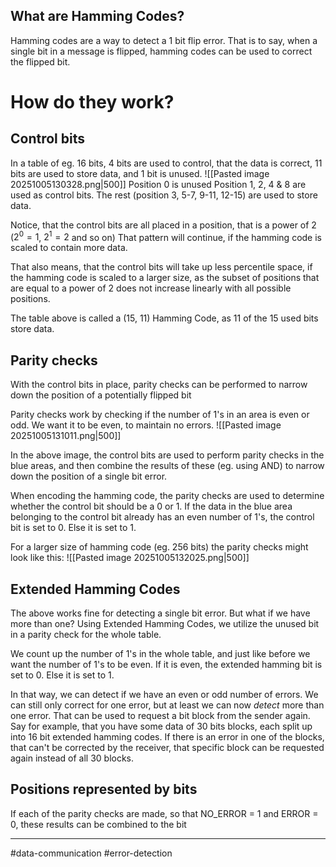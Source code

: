 
## What are Hamming Codes?
Hamming codes are a way to detect a 1 bit flip error. That is to say, when a single bit in a message is flipped, hamming codes can be used to correct the flipped bit.

# How do they work?

## Control bits
In a table of eg. 16 bits, 4 bits are used to control, that the data is correct, 11 bits are used to store data, and 1 bit is unused.
![[Pasted image 20251005130328.png|500]]
Position 0 is unused
Position 1, 2, 4 & 8 are used as control bits.
The rest (position 3, 5-7, 9-11, 12-15) are used to store data.

Notice, that the control bits are all placed in a position, that is a power of 2 ($2^0 = 1$, $2^1 = 2$ and so on)
That pattern will continue, if the hamming code is scaled to contain more data.

That also means, that the control bits will take up less percentile space, if the hamming code is scaled to a larger size, as the subset of positions that are equal to a power of 2 does not increase linearly with all possible positions.

The table above is called a (15, 11) Hamming Code, as 11 of the 15 used bits store data.

## Parity checks
With the control bits in place, parity checks can be performed to narrow down the position of a potentially flipped bit

Parity checks work by checking if the number of 1's in an area is even or odd. We want it to be even, to maintain no errors.
![[Pasted image 20251005131011.png|500]]

In the above image, the control bits are used to perform parity checks in the blue areas, and then combine the results of these (eg. using AND) to narrow down the position of a single bit error.

When encoding the hamming code, the parity checks are used to determine whether the control bit should be a 0 or 1. If the data in the blue area belonging to the control bit already has an even number of 1's, the control bit is set to 0. Else it is set to 1.

For a larger size of hamming code (eg. 256 bits) the parity checks might look like this:
![[Pasted image 20251005132025.png|500]]
## Extended Hamming Codes
The above works fine for detecting a single bit error. But what if we have more than one?
Using Extended Hamming Codes, we utilize the unused bit in a parity check for the whole table.

We count up the number of 1's in the whole table, and just like before we want the number of 1's to be even. If it is even, the extended hamming bit is set to 0. Else it is set to 1.

In that way, we can detect if we have an even or odd number of errors. We can still only correct for one error, but at least we can now _detect_ more than one error.
That can be used to request a bit block from the sender again. Say for example, that you have some data of 30 bits blocks, each split up into 16 bit extended hamming codes. If there is an error in one of the blocks, that can't be corrected by the receiver, that specific block can be requested again instead of all 30 blocks.

## Positions represented by bits
If each of the parity checks are made, so that NO_ERROR = 1 and ERROR = 0, these results can be combined to the bit



---
#data-communication #error-detection